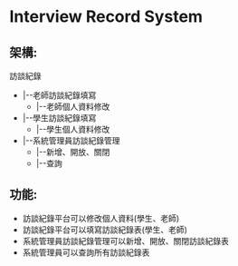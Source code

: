 # Interview Record System

## 架構:
訪談紀錄
- |--老師訪談紀錄填寫
    - |--老師個人資料修改
- |--學生訪談紀錄填寫
    - |--學生個人資料修改
- |--系統管理員訪談紀錄管理
   - |--新增、開放、關閉
   - |--查詢

## 功能:
- 訪談紀錄平台可以修改個人資料(學生、老師)
- 訪談紀錄平台可以填寫訪談紀錄表(學生、老師)
- 系統管理員訪談紀錄管理可以新增、開放、關閉訪談紀錄表
- 系統管理員可以查詢所有訪談紀錄表

